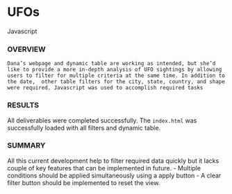 # UFOs
 Javascript

### OVERVIEW
    Dana’s webpage and dynamic table are working as intended, but she’d like to provide a more in-depth analysis of UFO sightings by allowing users to filter for multiple criteria at the same time. In addition to the date,  other table filters for the city, state, country, and shape were required. Javascript was used to accomplish required tasks

### RESULTS
All deliverables were completed successfully. The `index.html` was successfully loaded with all filters and dynamic table. 

### SUMMARY
All this current development help to filter required data quickly but it lacks couple of key features that can be implemented in future.
    - Multiple conditions should be applied simultaneously using a apply button
    - A clear filter button should be implemented to reset the view.